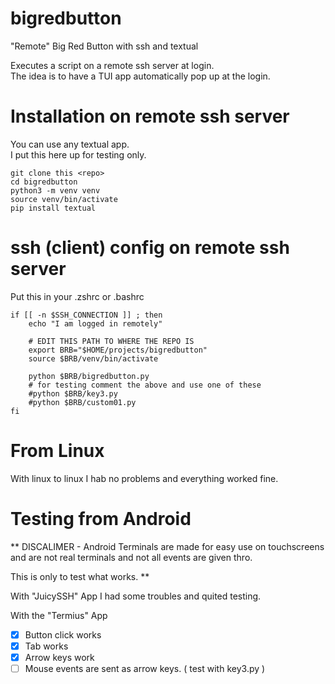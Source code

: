 # bigredbutton

"Remote" Big Red Button with ssh and textual

Executes a script on a remote ssh server at login.  
The idea is to have a TUI app automatically pop up at the login.


# Installation on remote ssh server

You can use any textual app.  
I put this here up for testing only.  

```
git clone this <repo>
cd bigredbutton
python3 -m venv venv
source venv/bin/activate
pip install textual
```

# ssh (client) config on remote ssh server

Put this in your .zshrc or .bashrc
```
if [[ -n $SSH_CONNECTION ]] ; then
    echo "I am logged in remotely"
    
    # EDIT THIS PATH TO WHERE THE REPO IS
    export BRB="$HOME/projects/bigredbutton"
    source $BRB/venv/bin/activate
    
    python $BRB/bigredbutton.py
    # for testing comment the above and use one of these
    #python $BRB/key3.py
    #python $BRB/custom01.py
fi
```

# From Linux

With linux to linux I hab no problems and everything worked fine.

# Testing from Android

**
DISCALIMER - Android Terminals are made for easy use on touchscreens and are not real terminals and not all events are given thro.

This is only to test what works.
**

With "JuicySSH" App I had some troubles and quited testing.  

With the "Termius" App
- [x] Button click works
- [x] Tab works
- [x] Arrow keys work
- [ ] Mouse events are sent as arrow keys. ( test with key3.py )
